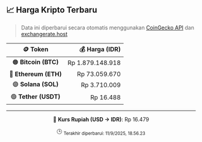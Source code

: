 

<!-- HARGA_KRIPTO -->
## 📈 Harga Kripto Terbaru

> Data ini diperbarui secara otomatis menggunakan [CoinGecko API](https://www.coingecko.com/) dan [exchangerate.host](https://exchangerate.host/)

<div align="center">

| 🪙 Token | 💰 Harga (IDR) |
|:------:|---------------:|
| 🟠 **Bitcoin (BTC)**   | Rp 1.879.148.918 |
| 🔵 **Ethereum (ETH)**  | Rp 73.059.670 |
| 🟣 **Solana (SOL)**    | Rp 3.710.009 |
| 🟢 **Tether (USDT)**   | Rp 16.488 |

---

💱 **Kurs Rupiah (USD → IDR)**: Rp 16.479

🕒 <sub>Terakhir diperbarui: 11/9/2025, 18.56.23</sub>

</div>
<!-- /HARGA_KRIPTO -->